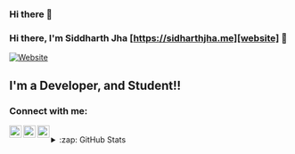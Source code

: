### Hi there 👋

<!--
**siddharthjha387/siddharthjha387** is a ✨ _special_ ✨ repository because its `README.md` (this file) appears on your GitHub profile.

Here are some ideas to get you started:

- 🔭 I’m currently working on ...
- 🌱 I’m currently learning ...
- 👯 I’m looking to collaborate on ...
- 🤔 I’m looking for help with ...
- 💬 Ask me about ...
- 📫 How to reach me: ...
- 😄 Pronouns: ...
- ⚡ Fun fact: ...
-->
### Hi there, I'm Siddharth Jha [https://sidharthjha.me][website] 👋 

[![Website](https://img.shields.io/website?label=codeSTACKr.com&style=for-the-badge&url=https%3A%2F%2Fcodestackr.com)](https://sidharthjha.me)

## I'm a Developer, and Student!!


### Connect with me:

[<img align="left" alt="Siddharth Jha" width="22px" src="https://sidharthjha.me" />][website]
[<img align="left" alt="Siddharth Jha | LinkedIn" width="22px" src="https://www.linkedin.com/in/siddharth-8172261b3/" />][linkedin]
[<img align="left" alt="Siddharth Jha | Instagram" width="22px" src="https://www.instagram.com/siddharth_jha39/" />][instagram]

<br />



<details>
  <summary>:zap: GitHub Stats</summary>

  <img align="left" alt="Siddharth Jha's GitHub Stats" src="https://github-readme-stats.codestackr.vercel.app/api?username=siddharthjha387&show_icons=true&hide_border=true" />

</details>

[website]: https://www.codingwithsid.in/
[instagram]: https://www.instagram.com/siddharth_jha39/
[linkedin]: https://www.linkedin.com/in/siddharth-8172261b3/
